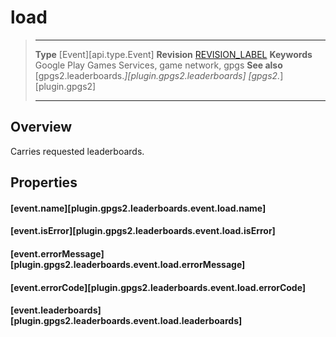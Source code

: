 # load

> --------------------- ------------------------------------------------------------------------------------------
> __Type__              [Event][api.type.Event]
> __Revision__          [REVISION_LABEL](REVISION_URL)
> __Keywords__          Google Play Games Services, game network, gpgs
> __See also__          [gpgs2.leaderboards.*][plugin.gpgs2.leaderboards]
>                       [gpgs2.*][plugin.gpgs2]
> --------------------- ------------------------------------------------------------------------------------------

## Overview

Carries requested leaderboards.

## Properties

#### [event.name][plugin.gpgs2.leaderboards.event.load.name]

#### [event.isError][plugin.gpgs2.leaderboards.event.load.isError]

#### [event.errorMessage][plugin.gpgs2.leaderboards.event.load.errorMessage]

#### [event.errorCode][plugin.gpgs2.leaderboards.event.load.errorCode]

#### [event.leaderboards][plugin.gpgs2.leaderboards.event.load.leaderboards]